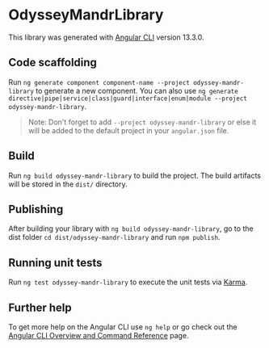 # OdysseyMandrLibrary

This library was generated with [Angular CLI](https://github.com/angular/angular-cli) version 13.3.0.

## Code scaffolding

Run `ng generate component component-name --project odyssey-mandr-library` to generate a new component. You can also use `ng generate directive|pipe|service|class|guard|interface|enum|module --project odyssey-mandr-library`.
> Note: Don't forget to add `--project odyssey-mandr-library` or else it will be added to the default project in your `angular.json` file. 

## Build

Run `ng build odyssey-mandr-library` to build the project. The build artifacts will be stored in the `dist/` directory.

## Publishing

After building your library with `ng build odyssey-mandr-library`, go to the dist folder `cd dist/odyssey-mandr-library` and run `npm publish`.

## Running unit tests

Run `ng test odyssey-mandr-library` to execute the unit tests via [Karma](https://karma-runner.github.io).

## Further help

To get more help on the Angular CLI use `ng help` or go check out the [Angular CLI Overview and Command Reference](https://angular.io/cli) page.
